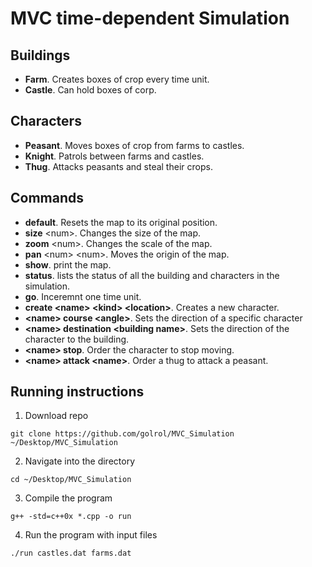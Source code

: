 # MVC time-dependent Simulation

## Buildings
- **Farm**. Creates boxes of crop every time unit.
- **Castle**. Can hold boxes of corp.

## Characters
- **Peasant**. Moves boxes of crop from farms to castles.
- **Knight**. Patrols between farms and castles.
- **Thug**. Attacks peasants and steal their crops.

## Commands
- **default**. Resets the map to its original position.
- **size** \<num\>. Changes the size of the map.
- **zoom** \<num\>. Changes the scale of the map.
- **pan** \<num\> \<num\>. Moves the origin of the map.
- **show**. print the map.
- **status**. lists the status of all the building and characters in the simulation.
- **go**. Inceremnt one time unit.
- **create \<name\> \<kind\> \<location\>**. Creates a new character.
- **\<name\> course \<angle\>**. Sets the direction of a specific character
- **\<name\> destination \<building name\>**. Sets the direction of the character to the building.
- **\<name\> stop**. Order the character to stop moving.
- **\<name\> attack \<name\>**. Order a thug to attack a peasant.


## Running instructions ##
1. Download repo
```
git clone https://github.com/golrol/MVC_Simulation ~/Desktop/MVC_Simulation
```
2. Navigate into the directory
```
cd ~/Desktop/MVC_Simulation
```
3. Compile the program
```
g++ -std=c++0x *.cpp -o run
```
4. Run the program with input files
```
./run castles.dat farms.dat
```
